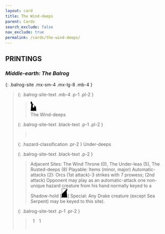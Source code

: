 ```yaml
---
layout: card
title: The Wind-deeps
parent: Cards
search_exclude: false
nav_exclude: true
permalink: /cards/the-wind-deeps/
---
```


## PRINTINGS


### _Middle-earth: The Balrog_

{: .balrog-site .mx-sm-4 .mx-lg-8 .mb-4 }
> {: .balrog-site-text .mb-4 .p-1 .pl-2 }
> > <div class="card-mp"><img src="/assets/images/ruinlair.svg"></div>
> > <div class="card-name">The Wind-deeps</div>
>
> {: .balrog-site-text .black-text .p-1 .pl-2 }
> > &nbsp;
>
> {: .hazard-classification .pr-2 }
> Under-deeps
>
> {: .balrog-site-text .black-text .p-2 }
> > Adjacent Sites: The Wind Throne (0), The Under-leas (5), The Rusted-deeps (8) Playable: Items (minor, major) Automatic-attacks (2): Orcs (1st attack)-3 strikes with 7 prowess; (2nd attack) Opponent may play as an automatic-attack one non-unique hazard creature from his hand normally keyed to a Shadow-hold \[![](/assets/images/shadow-hold.svg)] Special: Any Drake creature (except Sea Serpent) may be keyed to this site). 
> 
> {: .balrog-site-text .p-1 .pr-2 }
> > <div class="hero-site-draw"><span class="minion-you-draw">&ensp;1&ensp;</span><span class="minion-opp-draw">&ensp;1&ensp;</span></div>
> > <div class="card-corruption">&nbsp;</div>

